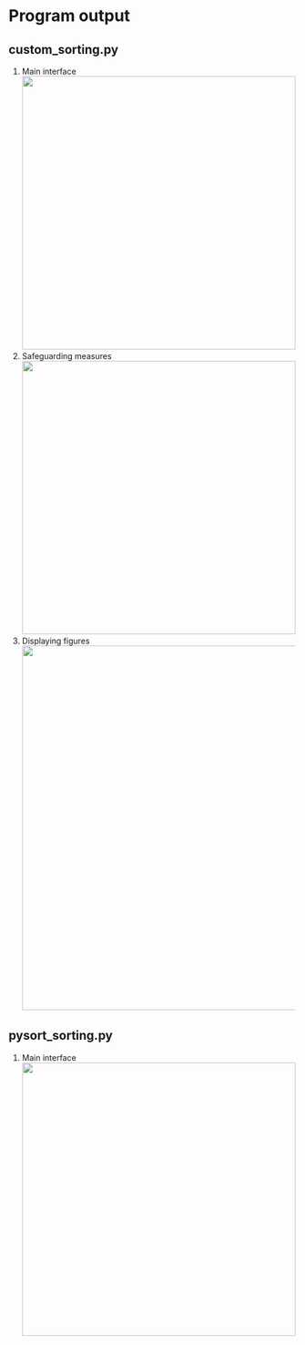 # Program output

## custom_sorting.py

1.  Main interface<br><img src="https://github.com/hendraanggrian/IIT-ITM513/raw/assets/assignments/hw5/screenshot1_1.png" width="480">
1.  Safeguarding measures<br><img src="https://github.com/hendraanggrian/IIT-ITM513/raw/assets/assignments/hw5/screenshot1_2.png" width="480">
1.  Displaying figures<br><img src="https://github.com/hendraanggrian/IIT-ITM513/raw/assets/assignments/hw5/screenshot1_3.png" width="640">

<div style="page-break-after: always;"></div>

## pysort_sorting.py

1.  Main interface<br><img src="https://github.com/hendraanggrian/IIT-ITM513/raw/assets/assignments/hw5/screenshot2.png" width="480">
